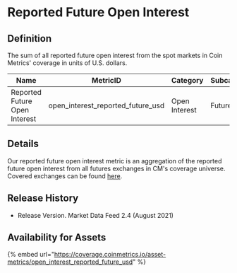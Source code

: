 # Reported Future Open Interest

## Definition

The sum of all reported future open interest from the spot markets in Coin Metrics' coverage in units of U.S. dollars.

| Name                          | MetricID                              | Category      | Subcategory | Type | Unit | Frequency |
| ----------------------------- | ------------------------------------- | ------------- | ----------- | ---- | ---- | --------- |
| Reported Future Open Interest | open\_interest\_reported\_future\_usd | Open Interest | Future      | Sum  | USD  | 1h, 1d    |

## Details

Our reported future open interest metric is an aggregation of the reported future open interest from all futures exchanges in CM's coverage universe.  Covered exchanges can be found [here](../../market-data/all-exchanges.md).

## Release History

* Release Version. Market Data Feed 2.4 (August 2021)&#x20;

## Availability for Assets

{% embed url="https://coverage.coinmetrics.io/asset-metrics/open_interest_reported_future_usd" %}

